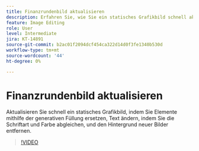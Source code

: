 ```yaml
---
title: Finanzrundenbild aktualisieren
description: Erfahren Sie, wie Sie ein statisches Grafikbild schnell aktualisieren.
feature: Image Editing
role: User
level: Intermediate
jira: KT-14891
source-git-commit: b2ac01f2094dcf454ca322d14d0f3fe1340b530d
workflow-type: tm+mt
source-wordcount: '44'
ht-degree: 0%

---
```


# Finanzrundenbild aktualisieren

Aktualisieren Sie schnell ein statisches Grafikbild, indem Sie Elemente mithilfe der generativen Füllung ersetzen, Text ändern, indem Sie die Schriftart und Farbe abgleichen, und den Hintergrund neuer Bilder entfernen.

>[!VIDEO](https://video.tv.adobe.com/v/3427116?quality=12&learn=on&hidetitle=true)
